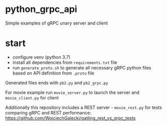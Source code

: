 # python_grpc_api

Simple examples of gRPC unary server and client

# start
- configure venv (python 3.7)
- install all dependencies from `requirements.txt` file
- run `generate_proto.sh` to generate all necessary gRPC python files based on API definition from `.proto` file

Generated files ends with `pb2.py` and `pb2_grpc.py`

For movie example run `movie_server.py` to launch the server and `movie_client.py` for client

Additionally this repository includes a REST server - `movie_rest.py` for tests comparing gRPC and REST performance:
https://github.com/WojciechGalecki/gatling_rest_vs_grpc_tests
